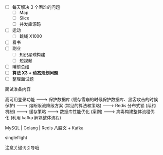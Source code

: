 - [ ] 每天解决 3 个困难的问题
	- [ ] Map
	- [ ] Slice
	- [ ] 并发库源码
- [ ] 运动
	- [ ] 跳绳 X1000
- [ ] 看书
- [ ] 副业
	- [ ] 知识星球构建
	- [ ] 短视频
- [ ] 睡前总结
- [ ] **算法 X3 + 动态规划问题**
- [ ] 整理面试题

面试准备内容

高可用登录功能 ---> 保护数据库 (缓存雪崩的时候保护数据库、黑客攻击的时候保护) ---> 熔断限流降级方案 (常见的算法和策略) ---> Redis 分布式锁 (续约机制) ---> 缓存策略 ---> 数据库性能优化 (案例) ---> 病毒构建整体流程优化 (利用 kafka 解耦整体流程)

MySQL | Golang | Redis 八股文 + Kafka

singleflight

注意关键词引导哦
